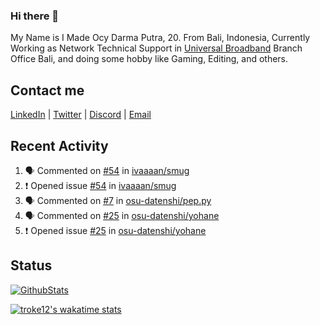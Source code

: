 ### Hi there 👋

My Name is I Made Ocy Darma Putra, 20. From Bali, Indonesia, Currently Working as Network Technical Support in [Universal Broadband](https://universal.net.id) Branch Office Bali, and doing some hobby like Gaming, Editing, and others.

## Contact me

[LinkedIn](https://linkedin.com/in/troke) | [Twitter](https://twitter.com/darma_ochi) | [Discord](https://link.troke.id/discord) | <a href="mailto:ochi@troke.id">Email</a> 

## Recent Activity

<!--START_SECTION:activity-->
1. 🗣 Commented on [#54](https://github.com/ivaaaan/smug/issues/54) in [ivaaaan/smug](https://github.com/ivaaaan/smug)
2. ❗️ Opened issue [#54](https://github.com/ivaaaan/smug/issues/54) in [ivaaaan/smug](https://github.com/ivaaaan/smug)
3. 🗣 Commented on [#7](https://github.com/osu-datenshi/pep.py/issues/7) in [osu-datenshi/pep.py](https://github.com/osu-datenshi/pep.py)
4. 🗣 Commented on [#25](https://github.com/osu-datenshi/yohane/issues/25) in [osu-datenshi/yohane](https://github.com/osu-datenshi/yohane)
5. ❗️ Opened issue [#25](https://github.com/osu-datenshi/yohane/issues/25) in [osu-datenshi/yohane](https://github.com/osu-datenshi/yohane)
<!--END_SECTION:activity-->

## Status

[![GithubStats](https://github-readme-stats.vercel.app/api?username=troke12&show_icons=true)](https://github.com/troke12)

[![troke12's wakatime stats](https://github-readme-stats.vercel.app/api/wakatime?username=troke12&layout=compact)](https://wakatime.com/@troke12) 

